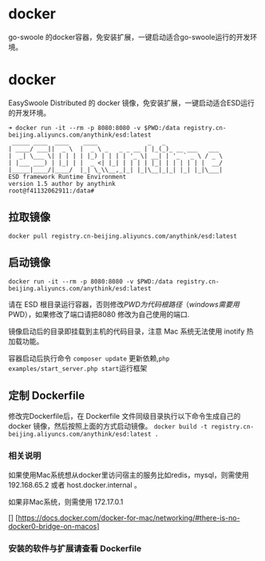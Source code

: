 # docker
go-swoole 的docker容器，免安装扩展，一键启动适合go-swoole运行的开发环境。

# docker
EasySwoole Distributed 的 docker 镜像，免安装扩展，一键启动适合ESD运行的开发环境。

```
➜ docker run -it --rm -p 8080:8080 -v $PWD:/data registry.cn-beijing.aliyuncs.com/anythink/esd:latest
 _____ ____  ____    ____              _   _
| ____/ ___||  _ \  |  _ \ _   _ _ __ | |_(_)_ __ ___   ___
|  _| \___ \| | | | | |_) | | | | '_ \| __| | '_ ` _ \ / _ \
| |___ ___) | |_| | |  _ <| |_| | | | | |_| | | | | | |  __/
|_____|____/|____/  |_| \_\\__,_|_| |_|\__|_|_| |_| |_|\___|
ESD framework Runtime Environment
version 1.5 author by anythink
root@f41132062911:/data# 
```


## 拉取镜像

 `docker pull registry.cn-beijing.aliyuncs.com/anythink/esd:latest` 

## 启动镜像

 `docker run -it --rm -p 8080:8080 -v $PWD:/data registry.cn-beijing.aliyuncs.com/anythink/esd:latest` 
 
请在 ESD 根目录运行容器，否则修改$PWD为代码根路径（windows需要用%cd%替换$PWD），如果修改了端口请把8080 修改为自己使用的端口.

镜像启动后的目录即挂载到主机的代码目录，注意 Mac 系统无法使用 inotify 热加载功能。

容器启动后执行命令 `composer update` 更新依赖,`php examples/start_server.php start`运行框架
 
 
 ## 定制 Dockerfile
 
 修改完Dockerfile后，在 Dockerfile 文件同级目录执行以下命令生成自己的docker 镜像，然后按照上面的方式启动镜像。
 `docker build -t registry.cn-beijing.aliyuncs.com/anythink/esd:latest . `
 
 
 ### 相关说明
 
 如果使用Mac系统想从docker里访问宿主的服务比如redis，mysql，则需使用 192.168.65.2 或者 host.docker.internal 。
 
 如果非Mac系统，则需使用 172.17.0.1
 
 [] [https://docs.docker.com/docker-for-mac/networking/#there-is-no-docker0-bridge-on-macos]
 ### 安装的软件与扩展请查看 Dockerfile
